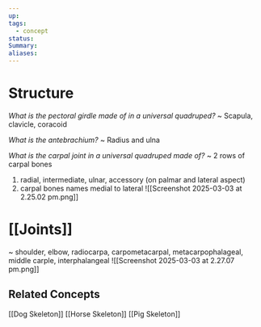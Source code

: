 ```yaml
---
up: 
tags:
  - concept
status: 
Summary:
aliases:
---
```

# Structure
*What is the pectoral girdle made of in a universal quadruped?*
~
Scapula, clavicle, coracoid
<!--SR:!2025-03-13,3,250-->


*What is the antebrachium?*
~
Radius and ulna
<!--SR:!2025-03-14,4,270-->

*What is the carpal joint in a universal quadruped made of?*
~
2 rows of carpal bones
1. radial, intermediate, ulnar, accessory (on palmar and lateral aspect)
2. carpal bones names medial to lateral
![[Screenshot 2025-03-03 at 2.25.02 pm.png]]
<!--SR:!2025-03-13,3,252-->


# [[Joints]]
~
shoulder, elbow, radiocarpa, carpometacarpal, metacarpophalageal, middle carple, interphalangeal
![[Screenshot 2025-03-03 at 2.27.07 pm.png]]
<!--SR:!2025-03-13,3,250-->

## Related Concepts
[[Dog Skeleton]]
[[Horse Skeleton]]
[[Pig Skeleton]]